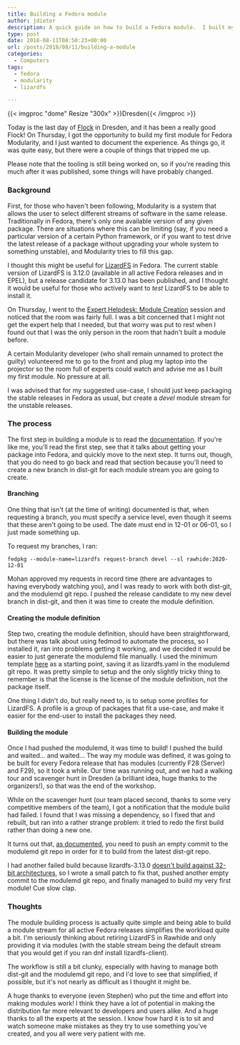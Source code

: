 ```yaml
---
title: Building a Fedora module
author: jdieter
description: A quick guide on how to build a Fedora module.  I built my first module, and it was relatively painless
type: post
date: 2018-08-11T08:50:23+00:00
url: /posts/2018/08/11/building-a-module
categories:
  - Computers
tags:
  - fedora
  - modularity
  - lizardfs

---
```

{{< imgproc "dome" Resize "300x" >}}Dresden{{< /imgproc >}}

Today is the last day of [Flock][1] in Dresden, and it has been a really good Flock!  On Thursday, I got the opportunity to build my first module for Fedora Modularity, and I just wanted to document the experience.  As things go, it was quite easy, but there were a couple of things that tripped me up.

Please note that the tooling is still being worked on, so if you're reading this much after it was published, some things will have probably changed.

### Background

First, for those who haven't been following, Modularity is a system that allows the user to select different streams of software in the same release.  Traditionally in Fedora, there's only one available version of any given package.  There are situations where this can be limiting (say, if you need a particular version of a certain Python framework, or if you want to test drive the latest release of a package without upgrading your whole system to something unstable), and Modularity tries to fill this gap.

I thought this might be useful for [LizardFS][2] in Fedora.  The current stable version of LizardFS is 3.12.0 (available in all active Fedora releases and in EPEL), but a release candidate for 3.13.0 has been published, and I thought it would be useful for those who actively want to _test_ LizardFS to be able to install it.

On Thursday, I went to the [Expert Helpdesk: Module Creation][3] session and noticed that the room was fairly full.  I was a bit concerned that I might not get the expert help that I needed, but that worry was put to rest when I found out that I was the only person in the room that hadn't built a module before.

A certain Modularity developer (who shall remain unnamed to protect the guilty) volunteered me to go to the front and plug my laptop into the projector so the room full of experts could watch and advise me as I built my first module.  No pressure at all.

I was advised that for my suggested use-case, I should just keep packaging the stable releases in Fedora as usual, but create a _devel_ module stream for the unstable releases.

### The process

The first step in building a module is to read the [documentation][4].  If you're like me, you'll read the first step, see that it talks about getting your package into Fedora, and quickly move to the next step.  It turns out, though, that you do need to go back and read that section because you'll need to create a new branch in dist-git for each module stream you are going to create.

#### Branching

One thing that isn't (at the time of writing) documented is that, when requesting a branch, you must specify a service level, even though it seems that these aren't going to be used.  The date must end in 12-01 or 06-01, so I just made something up.

To request my branches, I ran:
```
fedpkg --module-name=lizardfs request-branch devel --sl rawhide:2020-12-01
```

Mohan approved my requests in record time (there are advantages to having everybody watching you), and I was ready to work with both dist-git, and the modulemd git repo.  I pushed the release candidate to my new devel branch in dist-git, and then it was time to create the module definition.

#### Creating the module definition

Step two, creating the module definition, should have been straightforward, but there was talk about using fedmod to automate the process, so I installed it, ran into problems getting it working, and we decided it would be easier to just generate the modulemd file manually.  I used the minimum template [here][5] as a starting point, saving it as lizardfs.yaml in the modulemd git repo.  It was pretty simple to setup and the only slightly tricky thing to remember is that the license is the license of the module definition, not the package itself.

One thing I didn't do, but really need to, is to setup some profiles for LizardFS.  A profile is a group of packages that fit a use-case, and make it easier for the end-user to install the packages they need.

#### Building the module

Once I had pushed the modulemd, it was time to build!  I pushed the build and waited... and waited...  The way my module was defined, it was going to be built for every Fedora release that has modules (currently F28 (Server) and F29), so it took a while.  Our time was running out, and we had a walking tour and scavenger hunt in Dresden (a brilliant idea, huge thanks to the organizers!), so that was the end of the workshop.

While on the scavenger hunt (our team placed second, thanks to some very competitive members of the team), I got a notification that the module build had failed.  I found that I was missing a dependency, so I fixed that and rebuilt, but ran into a rather strange problem: it tried to redo the first build rather than doing a new one.

It turns out that, [as documented][6], you need to push an empty commit to the modulemd git repo in order for it to build from the latest dist-git repo.

I had another failed build because lizardfs-3.13.0 [doesn't build against 32-bit architectures][7], so I wrote a small patch to fix that, pushed another empty commit to the modulemd git repo, and finally managed to build my very first module!  Cue slow clap.

### Thoughts

The module building process is actually quite simple and being able to build a module stream for all active Fedora releases simplifies the workload quite a bit.  I'm seriously thinking about retiring LizardFS in Rawhide and only providing it via modules (with the stable stream being the default stream that you would get if you ran dnf install lizardfs-client).

The workflow is still a bit clunky, especially with having to manage both dist-git and the modulemd git repo, and I'd love to see that simplified, if possible, but it's not nearly as difficult as I thought it might be.

A huge thanks to everyone (even Stephen) who put the time and effort into making modules work!  I think they have a lot of potential in making the distribution far more relevant to developers and users alike.  And a huge thanks to all the experts at the session.  I know how hard it is to sit and watch someone make mistakes as they try to use something you've created, and you all were very patient with me.

 [1]: https://flocktofedora.org/
 [2]: https://lizardfs.com/
 [3]: https://flock2018.sched.com/mobile/#session:2c29217fab2a9ab3119f5c11a71d2301
 [4]: https://docs.fedoraproject.org/en-US/modularity/making-modules/adding-new-modules/
 [5]: https://docs.fedoraproject.org/en-US/modularity/making-modules/defining-modules/#_an_absolute_minimum
 [6]: https://docs.fedoraproject.org/en-US/modularity/making-modules/updating-modules/#_step_2_bump_the_module_version
 [7]: https://github.com/lizardfs/lizardfs/pull/728